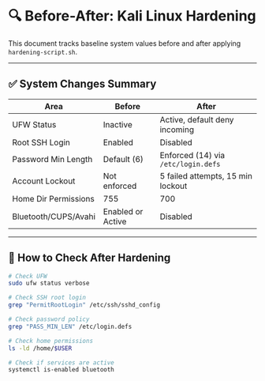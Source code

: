 # 🔍 Before-After: Kali Linux Hardening

This document tracks baseline system values before and after applying `hardening-script.sh`.

---

## ✅ System Changes Summary

| Area                  | Before                         | After                              |
|-----------------------|--------------------------------|-------------------------------------|
| UFW Status            | Inactive                       | Active, default deny incoming       |
| Root SSH Login        | Enabled                        | Disabled                            |
| Password Min Length   | Default (6)                    | Enforced (14) via `/etc/login.defs` |
| Account Lockout       | Not enforced                   | 5 failed attempts, 15 min lockout   |
| Home Dir Permissions  | 755                            | 700                                 |
| Bluetooth/CUPS/Avahi  | Enabled or Active              | Disabled                            |

---

## 🧪 How to Check After Hardening

```bash
# Check UFW
sudo ufw status verbose

# Check SSH root login
grep "PermitRootLogin" /etc/ssh/sshd_config

# Check password policy
grep "PASS_MIN_LEN" /etc/login.defs

# Check home permissions
ls -ld /home/$USER

# Check if services are active
systemctl is-enabled bluetooth
